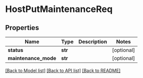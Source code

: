 # HostPutMaintenanceReq

## Properties
Name | Type | Description | Notes
------------ | ------------- | ------------- | -------------
**status** | **str** |  | [optional] 
**maintenance_mode** | **str** |  | [optional] 

[[Back to Model list]](../README.md#documentation-for-models) [[Back to API list]](../README.md#documentation-for-api-endpoints) [[Back to README]](../README.md)


